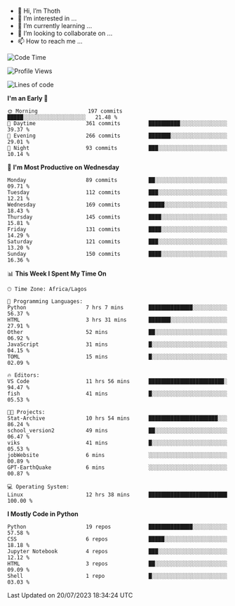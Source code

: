 <!---
thoth2357/thoth2357 is a ✨ special ✨ repository because its `README.md` (this file) appears on your GitHub profile.
You can click the Preview link to take a look at your changes.
--->

- 👋 Hi, I’m Thoth
- 👀 I’m interested in ...
- 🌱 I’m currently learning ...
- 💞️ I’m looking to collaborate on ...
- 📫 How to reach me ...




<!--START_SECTION:waka-->
![Code Time](http://img.shields.io/badge/Code%20Time-2%2C155%20hrs%2040%20mins-blue)

![Profile Views](http://img.shields.io/badge/Profile%20Views-0-blue)

![Lines of code](https://img.shields.io/badge/From%20Hello%20World%20I%27ve%20Written-29.1%20million%20lines%20of%20code-blue)

**I'm an Early 🐤** 

```text
🌞 Morning                197 commits         █████░░░░░░░░░░░░░░░░░░░░   21.48 % 
🌆 Daytime                361 commits         ██████████░░░░░░░░░░░░░░░   39.37 % 
🌃 Evening                266 commits         ███████░░░░░░░░░░░░░░░░░░   29.01 % 
🌙 Night                  93 commits          ███░░░░░░░░░░░░░░░░░░░░░░   10.14 % 
```
📅 **I'm Most Productive on Wednesday** 

```text
Monday                   89 commits          ██░░░░░░░░░░░░░░░░░░░░░░░   09.71 % 
Tuesday                  112 commits         ███░░░░░░░░░░░░░░░░░░░░░░   12.21 % 
Wednesday                169 commits         █████░░░░░░░░░░░░░░░░░░░░   18.43 % 
Thursday                 145 commits         ████░░░░░░░░░░░░░░░░░░░░░   15.81 % 
Friday                   131 commits         ████░░░░░░░░░░░░░░░░░░░░░   14.29 % 
Saturday                 121 commits         ███░░░░░░░░░░░░░░░░░░░░░░   13.20 % 
Sunday                   150 commits         ████░░░░░░░░░░░░░░░░░░░░░   16.36 % 
```


📊 **This Week I Spent My Time On** 

```text
🕑︎ Time Zone: Africa/Lagos

💬 Programming Languages: 
Python                   7 hrs 7 mins        ██████████████░░░░░░░░░░░   56.37 % 
HTML                     3 hrs 31 mins       ███████░░░░░░░░░░░░░░░░░░   27.91 % 
Other                    52 mins             ██░░░░░░░░░░░░░░░░░░░░░░░   06.92 % 
JavaScript               31 mins             █░░░░░░░░░░░░░░░░░░░░░░░░   04.15 % 
TOML                     15 mins             █░░░░░░░░░░░░░░░░░░░░░░░░   02.09 % 

🔥 Editors: 
VS Code                  11 hrs 56 mins      ████████████████████████░   94.47 % 
fish                     41 mins             █░░░░░░░░░░░░░░░░░░░░░░░░   05.53 % 

🐱‍💻 Projects: 
Stat-Archive             10 hrs 54 mins      ██████████████████████░░░   86.24 % 
school_version2          49 mins             ██░░░░░░░░░░░░░░░░░░░░░░░   06.47 % 
viks                     41 mins             █░░░░░░░░░░░░░░░░░░░░░░░░   05.53 % 
jobWebsite               6 mins              ░░░░░░░░░░░░░░░░░░░░░░░░░   00.89 % 
GPT-EarthQuake           6 mins              ░░░░░░░░░░░░░░░░░░░░░░░░░   00.87 % 

💻 Operating System: 
Linux                    12 hrs 38 mins      █████████████████████████   100.00 % 
```

**I Mostly Code in Python** 

```text
Python                   19 repos            ██████████████░░░░░░░░░░░   57.58 % 
CSS                      6 repos             █████░░░░░░░░░░░░░░░░░░░░   18.18 % 
Jupyter Notebook         4 repos             ███░░░░░░░░░░░░░░░░░░░░░░   12.12 % 
HTML                     3 repos             ██░░░░░░░░░░░░░░░░░░░░░░░   09.09 % 
Shell                    1 repo              █░░░░░░░░░░░░░░░░░░░░░░░░   03.03 % 
```




 Last Updated on 20/07/2023 18:34:24 UTC
<!--END_SECTION:waka-->
<!--![](http://github-profile-summary-cards.vercel.app/api/cards/profile-details?username=thoth2357&theme=2077)

![](http://github-profile-summary-cards.vercel.app/api/cards/stats?username=thoth2357&theme=2077)![](http://github-profile-summary-cards.vercel.app/api/cards/productive-time?username=thoth2357&theme=2077&utcOffset=8) -->
